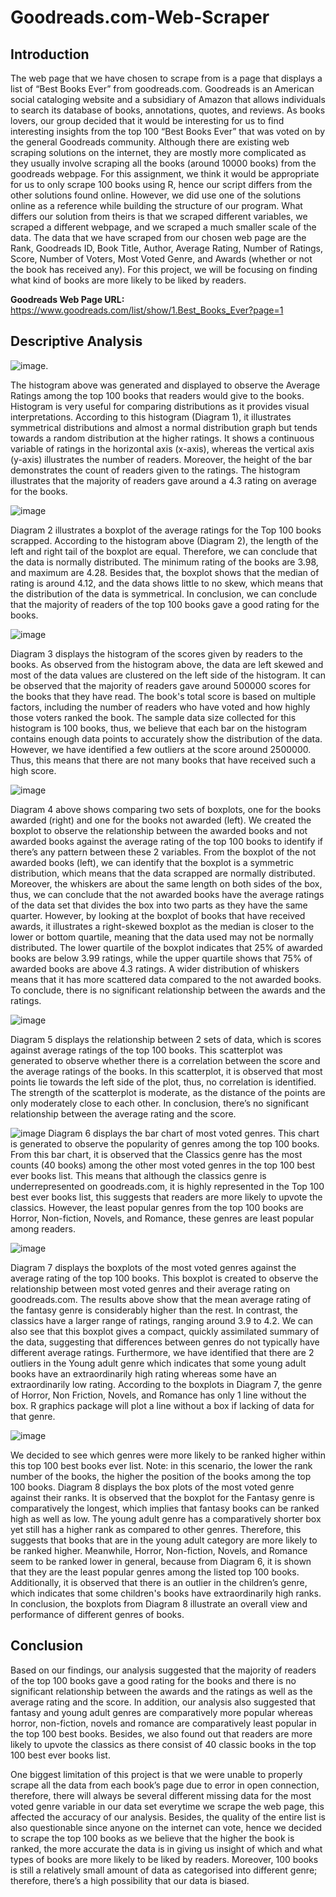 # Goodreads.com-Web-Scraper

## Introduction

The web page that we have chosen to scrape from is a page that displays a list of  “Best Books Ever” from goodreads.com. Goodreads is an American social cataloging website and a subsidiary of Amazon that allows individuals to search its database of books, annotations, quotes, and reviews. As books lovers, our group decided that it would be interesting for us to find interesting insights from the top 100 “Best Books Ever” that was voted on by the general Goodreads community. Although there are existing web scraping solutions on the internet, they are mostly more complicated as they usually involve scraping all the books (around 10000 books) from the goodreads webpage. For this assignment, we think it would be appropriate for us to only scrape 100 books using R, hence our script differs from the other solutions found online. However, we did use one of the solutions online as a reference while building the structure of our program. What differs our solution from theirs is that we scraped different variables, we scraped a different webpage, and we scraped a much smaller scale of the data. The data that we have scraped from our chosen web page are the Rank, Goodreads ID, Book Title, Author, Average Rating, Number of Ratings, Score, Number of Voters, Most Voted Genre, and Awards (whether or not the book has received any). For this project, we will be focusing on finding what kind of books are more likely to be liked by readers.

**Goodreads Web Page URL:** https://www.goodreads.com/list/show/1.Best_Books_Ever?page=1

## Descriptive Analysis

![image](https://user-images.githubusercontent.com/69787181/187073469-35a9bf9d-7506-4100-bf90-dba3fd36401c.png). 

The histogram above was generated and displayed to observe the Average Ratings among the top 100 books that readers would give to the books. Histogram is very useful for comparing distributions as it provides visual interpretations. According to this histogram (Diagram 1), it illustrates symmetrical distributions and almost a normal distribution graph but tends towards a random distribution at the higher ratings. It shows a continuous variable of ratings in the horizontal axis (x-axis), whereas the vertical axis (y-axis) illustrates the number of readers. Moreover, the height of the bar demonstrates the count of readers given to the ratings. The histogram illustrates that the majority of readers gave around a 4.3 rating on average for the books.

![image](https://user-images.githubusercontent.com/69787181/187073480-aac58851-4c6f-4f70-8d3f-c61bae83c34f.png)

Diagram 2 illustrates a boxplot of the average ratings for the Top 100 books scrapped. According to the histogram above (Diagram 2), the length of the left and right tail of the boxplot are equal. Therefore, we can conclude that the data is normally distributed. The minimum rating of the books are 3.98, and maximum are 4.28. Besides that, the boxplot shows that the median of rating is around 4.12, and the data shows little to no skew, which means that the distribution of the data is symmetrical. In conclusion, we can conclude that the majority of readers of the top 100 books gave a good rating for the books.

![image](https://user-images.githubusercontent.com/69787181/187073490-f357a4d3-524f-46d7-b1fb-89a7d4154d24.png)

Diagram 3 displays the histogram of the scores given by readers to the books. As observed from the histogram above, the data are left skewed and most of the data values are clustered on the left side of the histogram. It can be observed that the majority of readers gave around 500000 scores for the books that they have read. The book's total score is based on multiple factors, including the number of readers who have voted and how highly those voters ranked the book. The sample data size collected for this histogram is 100 books, thus, we believe that each bar on the histogram contains enough data points to accurately show the distribution of the data. However, we have identified a few outliers at the score around 2500000. Thus, this means that there are not many books that have received such a high score. 

![image](https://user-images.githubusercontent.com/69787181/187073499-0e426af0-64a7-4cc9-8b59-c6498bfa67a5.png)

Diagram 4 above shows comparing two sets of boxplots, one for the books awarded (right) and one for the books not awarded (left). We created the boxplot to observe the relationship between the awarded books and not awarded books against the average rating of the top 100 books to identify if there’s any pattern between these 2 variables. From the boxplot of the not awarded books (left), we can identify that the boxplot is a symmetric distribution, which means that the data scrapped are normally distributed. Moreover, the whiskers are about the same length on both sides of the box, thus, we can conclude that the not awarded books have the average ratings of the data set that divides the box into two parts as they have the same quarter. However, by looking at the boxplot of books that have received awards, it illustrates a right-skewed boxplot as the median is closer to the lower or bottom quartile, meaning that the data used may not be normally distributed. The lower quartile of the boxplot indicates that 25% of awarded books are below 3.99 ratings, while the upper quartile shows that 75% of awarded books are above 4.3 ratings. A wider distribution of whiskers means that it has more scattered data compared to the not awarded books. To conclude, there is no significant relationship between the awards and the ratings.

![image](https://user-images.githubusercontent.com/69787181/187073514-cc53b44d-5b85-4f35-80f8-c0ba03306685.png)

Diagram 5 displays the relationship between 2 sets of data,  which is scores against average ratings of the top 100 books. This scatterplot was generated to observe whether there is a correlation between the score and the average ratings of the books. In this scatterplot, it is observed that most points lie towards the left side of the plot, thus, no correlation is identified. The strength of the scatterplot is moderate, as the distance of the points are only moderately close to each other.  In conclusion, there’s no significant relationship between the average rating and the score.

![image](https://user-images.githubusercontent.com/69787181/187073533-11fc6881-588a-4042-9fda-e5e9c3ce40a7.png)
Diagram 6 displays the bar chart of most voted genres. This chart is generated to observe the popularity of genres among the top 100 books. From this bar chart, it is observed that the Classics genre has the most counts (40 books) among the other most voted genres in the top 100 best ever books list. This means that although the classics genre is underrepresented on goodreads.com, it is highly represented in the Top 100 best ever books list, this suggests that readers are more likely to upvote the classics. However, the least popular genres from the top 100 books are Horror, Non-fiction, Novels, and Romance, these genres are least popular among readers.

![image](https://user-images.githubusercontent.com/69787181/187073545-919a6938-28ff-4e5e-8ca3-f39b3182214d.png)

Diagram 7 displays the boxplots of the most voted genres against the average rating of the top 100 books. This boxplot is created to observe the relationship between most voted genres and their average rating on goodreads.com. The results above show that the mean average rating of the fantasy genre is considerably higher than the rest. In contrast, the classics have a larger range of ratings, ranging around 3.9 to 4.2. We can also see that this boxplot gives a compact, quickly assimilated summary of the data, suggesting that differences between genres do not typically have different average ratings. Furthermore, we have identified that there are 2 outliers in the Young adult genre which indicates that some young adult books have an extraordinarily high rating whereas some have an extraordinarily low rating. According to the boxplots in Diagram 7, the genre of Horror, Non Friction, Novels, and Romance has only 1 line without the box. R graphics package will plot a line without a box if lacking of data for that genre.

![image](https://user-images.githubusercontent.com/69787181/187073566-7fd49705-0c6c-455d-9fdc-0a21edea0bd8.png)

We decided to see which genres were more likely to be ranked higher within this top 100 best books ever list. Note: in this scenario, the lower the rank number of the books, the higher the position of the books among the top 100 books. Diagram 8 displays the box plots of the most voted genre against their ranks. It is observed that the boxplot for the Fantasy genre is comparatively the longest, which implies that fantasy books can be ranked high as well as low. The young adult genre has a comparatively shorter box yet still has a higher rank as compared to other genres. Therefore, this suggests that books that are in the young adult category are more likely to be ranked higher. Meanwhile, Horror, Non-fiction, Novels, and Romance seem to be ranked lower in general, because from Diagram 6, it is shown that they are the least popular genres among the listed top 100 books. Additionally, it is observed that there is an outlier in the children’s genre, which indicates that some children's books have extraordinarily high ranks. In conclusion, the boxplots from Diagram 8 illustrate an overall view and performance of different genres of books.

## Conclusion

Based on our findings, our analysis suggested that the majority of readers of the top 100 books gave a good rating for the books and there is no significant relationship between the awards and the ratings as well as the average rating and the score. In addition, our analysis also suggested that fantasy and young adult genres are comparatively more popular whereas horror, non-fiction, novels and romance are comparatively least popular in the top 100 best books. Besides, we also found out that readers are more likely to upvote the classics as there consist of 40 classic books in the top 100 best ever books list.

One biggest limitation of this project is that we were unable to properly scrape all the data from each book’s page due to error in open connection, therefore, there will always be several different missing data for the most voted genre variable in our data set everytime we scrape the web page, this affected the accuracy of our analysis. Besides, the quality of the entire list is also questionable since anyone on the internet can vote, hence we decided to scrape the top 100 books as we believe that the higher the book is ranked, the more accurate the data is in giving us insight of which and what types of books are more likely to be liked by readers. Moreover, 100 books is still a relatively small amount of data as categorised into different genre; therefore, there’s a high possibility that our data is biased. 














